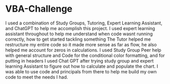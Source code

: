 # VBA-Challenge
I used a combination of Study Groups, Tutoring, Expert Learning Assistant, and ChatGPT to help me accomplish this project.
I used expert learning assistant throughout to help me understand when code wasnt running correctly, how to get started tackling something
The Tutor helped me restructure my entire code so it made more sense as far as flow, he also helped me account for zeros in calculations. 
I used Study Group Peer help with general structure and Code for the conditional color formatting, and for putting in headers
I used Chat GPT after trying study group and expert learning Assistant to figure out how to calculate and populate the chart. I was able to use code and principals from there to help me build my own code to meet the needs I had.
